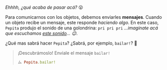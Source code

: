 _Ehhhh, ¿qué acaba de pasar acá?_ :open_mouth:

Para comunicarnos con los objetos, debemos enviarles **mensajes**. Cuando un objeto recibe un mensaje, este responde _haciendo algo_. En este caso, `Pepita` produjo el sonido de una golondrina: `pri pri pri` _...imaginate acá que escuchamos [este sonido](https://www.youtube.com/watch?v=NteRoisnwAI)... :wink:_. 

¿Qué mas sabrá hacer `Pepita`? ¿Sabrá, por ejemplo, `bailar!`? :dancer:
 
> ¡Descubrámoslo! Enviale el mensaje `bailar!`
> 
> ```ruby
> ム Pepita.bailar!
> ```
